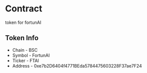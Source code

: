# Contract
token for fortunAI

## Token Info
 - Chain - BSC
 - Symbol - FortunAI
 - Ticker - FTAI
 - Address - 0xe7b2D6404f4771BEda5784475603228F37ae7F24 
